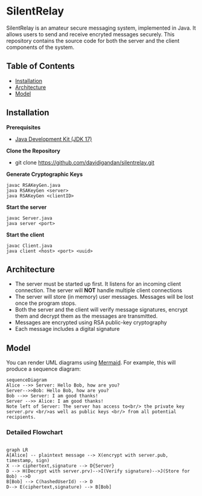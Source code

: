 # SilentRelay

SilentRelay is an amateur secure messaging system, implemented in Java. It allows users to send and receive encryted messages securely. This repository contains the source code for both the server and the client components of the system. 


## Table of Contents
- [Installation](#Installation)  
- [Architecture](#Architecture)  
- [Model](#model)  

## Installation
**Prerequisites**
- [Java Development Kit (JDK 17)](https://docs.aws.amazon.com/corretto/latest/corretto-17-ug/downloads-list.html)

**Clone the Repository**
- git clone https://github.com/davidigandan/silentrelay.git

**Generate Cryptographic Keys**

    javac RSAKeyGen.java
    java RSAKeyGen <server>
    java RSAKeyGen <clientID>

**Start the server**

    javac Server.java
    java server <port>

**Start the client**

    javac Client.java
    java client <host> <port> <uuid>
    
   ## Architecture
- The server must be started up first. It listens for an incoming client connection. The server will **NOT** handle multiple client connections
- The server will store (in memory) user messages. Messages will be lost once the program stops. 
- Both the server and the client will verify message signatures, encrypt them and decrypt them as the messages are transmitted. 
- Messages are encrypted using RSA public-key cryptography
- Each message includes a digital signature


## Model

You can render UML diagrams using [Mermaid](https://mermaidjs.github.io/). For example, this will produce a sequence diagram:

```mermaid
sequenceDiagram
Alice -->> Server: Hello Bob, how are you?
Server-->>Bob: Hello Bob, how are you?
Bob -->> Server: I am good thanks!
Server -->> Alice: I am good thanks!
Note left of Server: The server has access to<br/> the private key server.prv <br/>as well as public keys <br/> from all potential recipients. 

```

### Detailed Flowchart

```mermaid

graph LR
A[Alice] -- plaintext message --> X(encrypt with server.pub, timestamp, sign)
X --> ciphertext,signature --> D{Server} 
D --> H(Decrypt with server.prv)-->I(Verify signature)-->J(Store for Bob) -->D
B[Bob] --> C(hashedUserId) --> D
D--> E(ciphertext,signature) --> B[Bob] 

```
